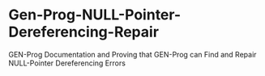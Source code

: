 # Gen-Prog-NULL-Pointer-Dereferencing-Repair
GEN-Prog Documentation and Proving that GEN-Prog can Find and Repair NULL-Pointer Dereferencing Errors
